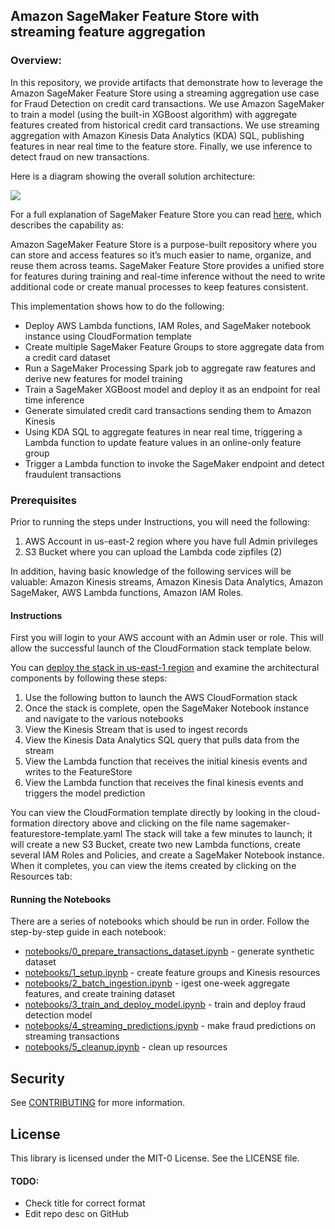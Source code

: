 ## Amazon SageMaker Feature Store with streaming feature aggregation

### Overview:
In this repository,  we provide artifacts that demonstrate how to leverage the Amazon SageMaker Feature Store using a streaming aggregation use case for Fraud Detection on credit card transactions. We use Amazon SageMaker to train a model (using the built-in XGBoost algorithm) with aggregate features created from historical credit card transactions. We use streaming aggregation with Amazon Kinesis Data Analytics (KDA) SQL, publishing features in near real time to the feature store. Finally, we use inference to detect fraud on new transactions. 

Here is a diagram showing the overall solution architecture:

<img src="./images/streaming_agg_pattern.png" />

For a full explanation of SageMaker Feature Store you can read [here](https://aws.amazon.com/sagemaker/feature-store/), which describes the capability as:

Amazon SageMaker Feature Store is a purpose-built repository where you can store and access features so it’s much easier to name, organize, and reuse them across teams. SageMaker Feature Store provides a unified store for features during training and real-time inference without the need to write additional code or create manual processes to keep features consistent.


This implementation shows how to do the following:

* Deploy AWS Lambda functions, IAM Roles, and SageMaker notebook instance using CloudFormation template
* Create multiple SageMaker Feature Groups to store aggregate data from a credit card dataset
* Run a SageMaker Processing Spark job to aggregate raw features and derive new features for model training
* Train a SageMaker XGBoost model and deploy it as an endpoint for real time inference
* Generate simulated credit card transactions sending them to Amazon Kinesis 
* Using KDA SQL to aggregate features in near real time, triggering a Lambda function to update feature values in an online-only feature group
* Trigger a Lambda function to invoke the SageMaker endpoint and detect fraudulent transactions

### Prerequisites

Prior to running the steps under Instructions, you will need the following:

1. AWS Account in us-east-2 region where you have full Admin privileges
2. S3 Bucket where you can upload the Lambda code zipfiles (2)

In addition, having basic knowledge of the following services will be valuable: Amazon Kinesis streams, Amazon Kinesis Data Analytics, Amazon SageMaker, AWS Lambda functions, Amazon IAM Roles.

#### Instructions

First you will login to your AWS account with an Admin user or role. This will allow the successful launch of the CloudFormation stack template below.  

You can [deploy the stack in us-east-1 region](https://us-east-1.console.aws.amazon.com/cloudformation/home?region=us-east-1#/stacks/create/template?stackName=sm-fs-streaming-agg-stack&templateURL=https://aws-ml-blog.s3.us-east-1.amazonaws.com/artifacts/Using-streaming-ingestion-with-Amazon-SageMaker-Feature-Store/sagemaker-featurestore-template.yaml) and examine the architectural components by following these steps:

1. Use the following button to launch the AWS CloudFormation stack
2. Once the stack is complete, open the SageMaker Notebook instance and navigate to the various notebooks
3. View the Kinesis Stream that is used to ingest records
4. View the Kinesis Data Analytics SQL query that pulls data from the stream
5. View the Lambda function that receives the initial kinesis events and writes to the FeatureStore
6. View the Lambda function that receives the final kinesis events and triggers the model prediction

You can view the CloudFormation template directly by looking in the cloud-formation directory above and clicking on the file name sagemaker-featurestore-template.yaml   The stack will take a few minutes to launch; it will create a new S3 Bucket, create two new Lambda functions, create several IAM Roles and Policies, and create a SageMaker Notebook instance. When it completes, you can view the items created by clicking on the Resources tab:


#### Running the Notebooks

There are a series of notebooks which should be run in order. Follow the step-by-step guide in each notebook:

* [notebooks/0_prepare_transactions_dataset.ipynb](./notebooks/0_prepare_transactions_dataset.ipynb) - generate synthetic dataset
* [notebooks/1_setup.ipynb](./notebooks/1_setup.ipynb) - create feature groups and Kinesis resources
* [notebooks/2_batch_ingestion.ipynb](./notebooks/2_batch_ingestion.ipynb) - igest one-week aggregate features, and create training dataset
* [notebooks/3_train_and_deploy_model.ipynb](./notebooks/3_train_and_deploy_model.ipynb) - train and deploy fraud detection model
* [notebooks/4_streaming_predictions.ipynb](./notebooks/4_streaming_predictions.ipynb) - make fraud predictions on streaming transactions
* [notebooks/5_cleanup.ipynb](./notebooks/5_cleanup.ipynb) - clean up resources


## Security

See [CONTRIBUTING](CONTRIBUTING.md#security-issue-notifications) for more information.

## License

This library is licensed under the MIT-0 License. See the LICENSE file.


#### TODO:
* Check title for correct format 
* Edit repo desc on GitHub
